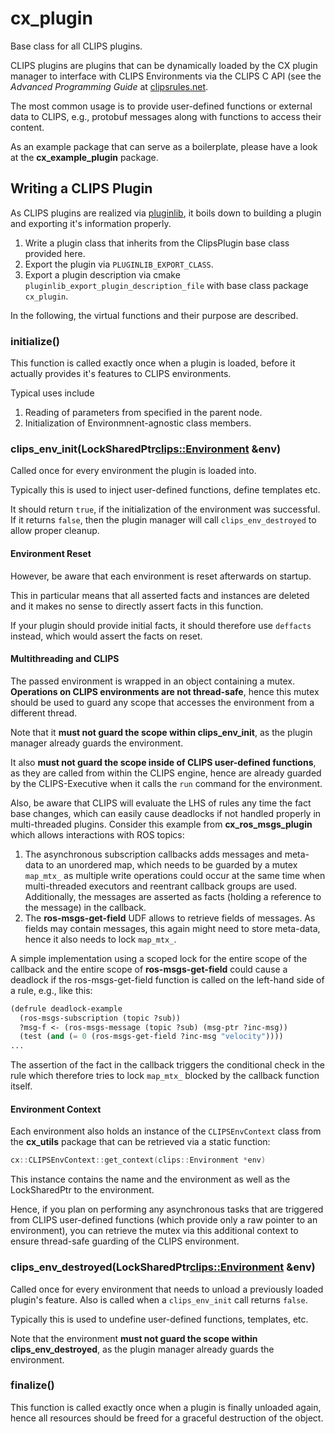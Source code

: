 # cx_plugin
Base class for all CLIPS plugins.

CLIPS plugins are plugins that can be dynamically loaded by the CX plugin
manager to interface with CLIPS Environments via the CLIPS C API (see the
*Advanced Programming Guide* at [clipsrules.net](https://clipsrules.net/).

The most common usage is to provide user-defined functions or external data
to CLIPS, e.g., protobuf messages along with functions to access their content.

As an example package that can serve as a boilerplate, please have a look at the **cx_example_plugin** package.

## Writing a CLIPS Plugin
As CLIPS plugins are realized via [pluginlib](https://docs.ros.org/en/rolling/Tutorials/Beginner-Client-Libraries/Pluginlib.html), it boils down to building a plugin and exporting it's information properly.

1. Write a plugin class that inherits from the ClipsPlugin base class provided here.
2. Export the plugin via `PLUGINLIB_EXPORT_CLASS`.
3. Export a plugin description via cmake `pluginlib_export_plugin_description_file` with base class package `cx_plugin`.

In the following, the virtual functions and their purpose are described.
### initialize()
This function is called exactly once when a plugin is loaded, before it actually provides it's features to CLIPS environments.

Typical uses include
1) Reading of parameters from specified in the parent node.
2) Initialization of Environmnent-agnostic class members.

### clips_env_init(LockSharedPtr<clips::Environment> &env)
Called once for every environment the plugin is loaded into.

Typically this is used to inject user-defined functions, define templates etc.

It should return `true`, if the initialization of the environment was successful. If it returns `false`, then the plugin manager will call `clips_env_destroyed` to allow proper cleanup.

#### Environment Reset
However, be aware that each environment is reset afterwards on startup.

This in particular means that all asserted facts and instances are deleted and it makes no sense to directly assert facts in this function.

If your plugin should provide initial facts, it should therefore use `deffacts` instead, which would assert the facts on reset.

#### Multithreading and CLIPS
The passed environment is wrapped in an object containing a mutex.
**Operations on CLIPS environments are not thread-safe**, hence this mutex should be used to guard any scope that accesses the environment from a different thread.

Note that it **must not guard the scope within clips_env_init**, as the plugin manager already guards the environment.

It also **must not guard the scope inside of CLIPS user-defined functions**, as they are called from within the CLIPS engine, hence are already guarded by the CLIPS-Executive when it calls the `run` command for the environment.

Also, be aware that CLIPS will evaluate the LHS of rules any time the fact base changes, which can easily cause deadlocks if not handled properly in multi-threaded plugins.
Consider this example from **cx_ros_msgs_plugin** which allows interactions with ROS topics:
1. The asynchronous subscription callbacks adds messages and meta-data to an unordered map, which needs to be guarded by a mutex `map_mtx_` as multiple write operations could occur at the same time when multi-threaded executors and reentrant callback groups are used.
Additionally, the messages are asserted as facts (holding a reference to the message) in the callback.
2. The **ros-msgs-get-field** UDF allows to retrieve fields of messages. As fields may contain messages, this again might need to store meta-data, hence it also needs to lock `map_mtx_`.

A simple implementation using a scoped lock for the entire scope of the callback and the entire scope of **ros-msgs-get-field** could cause a deadlock if the ros-msgs-get-field function is called on the left-hand side of a rule, e.g., like this:
```lisp
(defrule deadlock-example
  (ros-msgs-subscription (topic ?sub))
  ?msg-f <- (ros-msgs-message (topic ?sub) (msg-ptr ?inc-msg))
  (test (and (= 0 (ros-msgs-get-field ?inc-msg "velocity"))))
...
```
The assertion of the fact in the callback triggers the conditional check in the rule which therefore tries to lock `map_mtx_` blocked by the callback function itself.

#### Environment Context

Each environment also holds an instance of the `CLIPSEnvContext` class from the **cx_utils** package that can be retrieved via a static function:
```c++
cx::CLIPSEnvContext::get_context(clips::Environment *env)
```
This instance contains the name and the environment as well as the LockSharedPtr to the environment.

Hence, if you plan on performing any asynchronous tasks that are triggered from CLIPS user-defined functions (which provide only a raw pointer to an environment), you can retrieve the mutex via this additional context to ensure thread-safe guarding of the CLIPS environment.

### clips_env_destroyed(LockSharedPtr<clips::Environment> &env)
Called once for every environment that needs to unload a previously loaded plugin's feature.
Also is called when a `clips_env_init` call returns `false`.

Typically this is used to undefine user-defined functions, templates, etc.

Note that the environment **must not guard the scope within clips_env_destroyed**, as the plugin manager already guards the environment.

### finalize()
This function is called exactly once when a plugin is finally unloaded again, hence all resources should be freed for a graceful destruction of the object.
